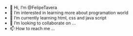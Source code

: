 - 👋 Hi, I’m @FelipeTavera
- 👀 I’m interested in learning more about programation world 
- 🌱 I’m currently learning html, css and java script
- 💞️ I’m looking to collaborate on ...
- 📫 How to reach me ...

<!---
FelipeTavera/FelipeTavera is a ✨ special ✨ repository because its `README.md` (this file) appears on your GitHub profile.
You can click the Preview link to take a look at your changes.
--->

